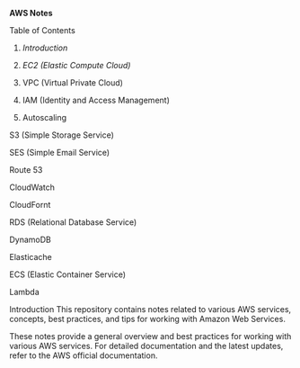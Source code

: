 **AWS Notes**  


Table of Contents

1. *Introduction*

2. *EC2 (Elastic Compute Cloud)*

3. VPC (Virtual Private Cloud)

4. IAM (Identity and Access Management)
5. Autoscaling

S3 (Simple Storage Service)

SES (Simple Email Service)

Route 53

CloudWatch

CloudFornt

RDS (Relational Database Service)

DynamoDB

Elasticache

ECS (Elastic Container Service)

Lambda



Introduction
This repository contains notes related to various AWS services, concepts, best practices, and tips for working with Amazon Web Services.

These notes provide a general overview and best practices for working with various AWS services. For detailed documentation and the latest updates, refer to the AWS official documentation.
